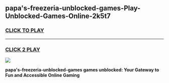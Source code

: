
## papa's-freezeria-unblocked-games-Play-Unblocked-Games-Online-2k5t7
<h3>
<a href="https://premium76.site?title=papa's-freezeria-unblocked-games&ref=25A">CLICK TO PLAY</a></h3>
<hr>

<h3>
<a href="https://premium76.site?title=papa's-freezeria-unblocked-games&ref=25A">CLICK 2 PLAY</a>
  
</h3>

<a href="https://premium76.site?title=papa's-freezeria-unblocked-games&ref=25A"><img src="https://clearcache.store/games.png"></a>


**papa's-freezeria-unblocked-games games unblocked: Your Gateway to Fun and Accessible Online Gaming**
